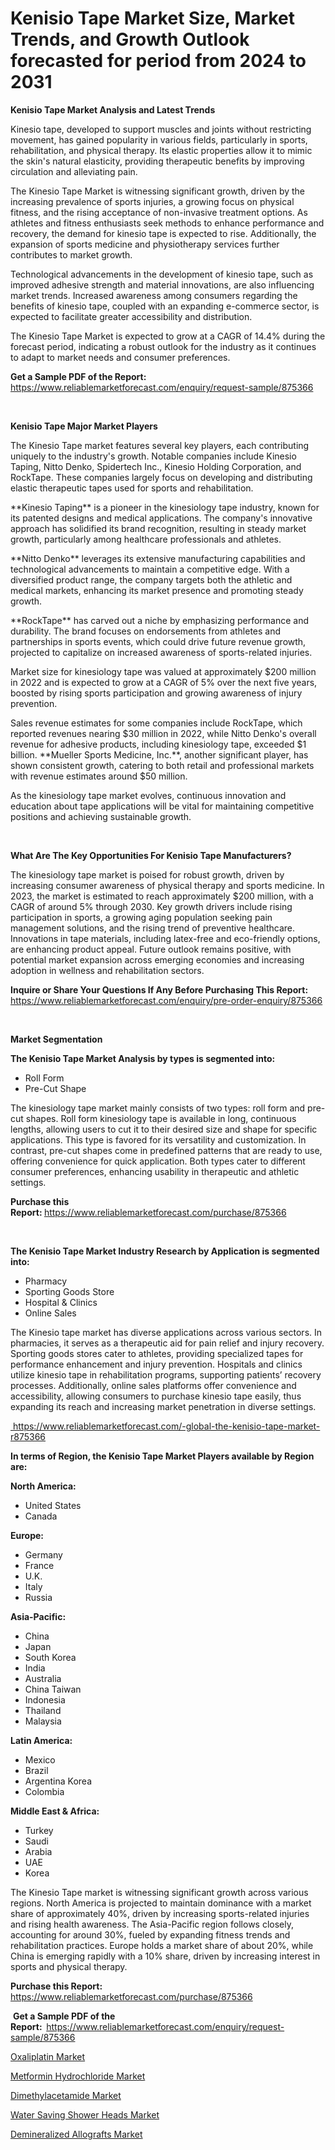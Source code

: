 <p><h1>Kenisio Tape Market Size, Market Trends, and Growth Outlook forecasted for period from 2024 to 2031</h1></p><p><strong>Kenisio Tape Market Analysis and Latest Trends</strong></p>
<p><p>Kinesio tape, developed to support muscles and joints without restricting movement, has gained popularity in various fields, particularly in sports, rehabilitation, and physical therapy. Its elastic properties allow it to mimic the skin's natural elasticity, providing therapeutic benefits by improving circulation and alleviating pain.</p><p>The Kinesio Tape Market is witnessing significant growth, driven by the increasing prevalence of sports injuries, a growing focus on physical fitness, and the rising acceptance of non-invasive treatment options. As athletes and fitness enthusiasts seek methods to enhance performance and recovery, the demand for kinesio tape is expected to rise. Additionally, the expansion of sports medicine and physiotherapy services further contributes to market growth.</p><p>Technological advancements in the development of kinesio tape, such as improved adhesive strength and material innovations, are also influencing market trends. Increased awareness among consumers regarding the benefits of kinesio tape, coupled with an expanding e-commerce sector, is expected to facilitate greater accessibility and distribution.</p><p>The Kinesio Tape Market is expected to grow at a CAGR of 14.4% during the forecast period, indicating a robust outlook for the industry as it continues to adapt to market needs and consumer preferences.</p></p>
<p><strong>Get a Sample PDF of the Report:&nbsp;</strong> <a href="https://www.reliablemarketforecast.com/enquiry/request-sample/875366?utm_campaign=1906&utm_medium=2&utm_source=Github&utm_content=ia&utm_term=25122024&utm_id=kenisio-tape">https://www.reliablemarketforecast.com/enquiry/request-sample/875366</a></p>
<p>&nbsp;</p>
<p><strong>Kenisio Tape Major Market Players</strong></p>
<p><p>The Kinesio Tape market features several key players, each contributing uniquely to the industry's growth. Notable companies include Kinesio Taping, Nitto Denko, Spidertech Inc., Kinesio Holding Corporation, and RockTape. These companies largely focus on developing and distributing elastic therapeutic tapes used for sports and rehabilitation.</p><p>**Kinesio Taping** is a pioneer in the kinesiology tape industry, known for its patented designs and medical applications. The company's innovative approach has solidified its brand recognition, resulting in steady market growth, particularly among healthcare professionals and athletes.</p><p>**Nitto Denko** leverages its extensive manufacturing capabilities and technological advancements to maintain a competitive edge. With a diversified product range, the company targets both the athletic and medical markets, enhancing its market presence and promoting steady growth.</p><p>**RockTape** has carved out a niche by emphasizing performance and durability. The brand focuses on endorsements from athletes and partnerships in sports events, which could drive future revenue growth, projected to capitalize on increased awareness of sports-related injuries.</p><p>Market size for kinesiology tape was valued at approximately $200 million in 2022 and is expected to grow at a CAGR of 5% over the next five years, boosted by rising sports participation and growing awareness of injury prevention.</p><p>Sales revenue estimates for some companies include RockTape, which reported revenues nearing $30 million in 2022, while Nitto Denko's overall revenue for adhesive products, including kinesiology tape, exceeded $1 billion. **Mueller Sports Medicine, Inc.**, another significant player, has shown consistent growth, catering to both retail and professional markets with revenue estimates around $50 million.</p><p>As the kinesiology tape market evolves, continuous innovation and education about tape applications will be vital for maintaining competitive positions and achieving sustainable growth.</p></p>
<p>&nbsp;</p>
<p><strong>What Are The Key Opportunities For Kenisio Tape Manufacturers?</strong></p>
<p><p>The kinesiology tape market is poised for robust growth, driven by increasing consumer awareness of physical therapy and sports medicine. In 2023, the market is estimated to reach approximately $200 million, with a CAGR of around 5% through 2030. Key growth drivers include rising participation in sports, a growing aging population seeking pain management solutions, and the rising trend of preventive healthcare. Innovations in tape materials, including latex-free and eco-friendly options, are enhancing product appeal. Future outlook remains positive, with potential market expansion across emerging economies and increasing adoption in wellness and rehabilitation sectors.</p></p>
<p><strong>Inquire or Share Your Questions If Any Before Purchasing This Report:</strong> <a href="https://www.reliablemarketforecast.com/enquiry/pre-order-enquiry/875366?utm_campaign=1906&utm_medium=2&utm_source=Github&utm_content=ia&utm_term=25122024&utm_id=kenisio-tape">https://www.reliablemarketforecast.com/enquiry/pre-order-enquiry/875366</a></p>
<p>&nbsp;</p>
<p><strong>Market Segmentation</strong></p>
<p><strong>The Kenisio Tape Market Analysis by types is segmented into:</strong></p>
<p><ul><li>Roll Form</li><li>Pre-Cut Shape</li></ul></p>
<p><p>The kinesiology tape market mainly consists of two types: roll form and pre-cut shapes. Roll form kinesiology tape is available in long, continuous lengths, allowing users to cut it to their desired size and shape for specific applications. This type is favored for its versatility and customization. In contrast, pre-cut shapes come in predefined patterns that are ready to use, offering convenience for quick application. Both types cater to different consumer preferences, enhancing usability in therapeutic and athletic settings.</p></p>
<p><strong>Purchase this Report:&nbsp;</strong><a href="https://www.reliablemarketforecast.com/purchase/875366?utm_campaign=1906&utm_medium=2&utm_source=Github&utm_content=ia&utm_term=25122024&utm_id=kenisio-tape">https://www.reliablemarketforecast.com/purchase/875366</a></p>
<p>&nbsp;</p>
<p><strong>The Kenisio Tape Market Industry Research by Application is segmented into:</strong></p>
<p><ul><li>Pharmacy</li><li>Sporting Goods Store</li><li>Hospital & Clinics</li><li>Online Sales</li></ul></p>
<p><p>The Kinesio tape market has diverse applications across various sectors. In pharmacies, it serves as a therapeutic aid for pain relief and injury recovery. Sporting goods stores cater to athletes, providing specialized tapes for performance enhancement and injury prevention. Hospitals and clinics utilize kinesio tape in rehabilitation programs, supporting patients’ recovery processes. Additionally, online sales platforms offer convenience and accessibility, allowing consumers to purchase kinesio tape easily, thus expanding its reach and increasing market penetration in diverse settings.</p></p>
<p><a href="https://www.reliablemarketforecast.com/-global-the-kenisio-tape-market-r875366?utm_campaign=1906&utm_medium=2&utm_source=Github&utm_content=ia&utm_term=25122024&utm_id=kenisio-tape">&nbsp;https://www.reliablemarketforecast.com/-global-the-kenisio-tape-market-r875366</a></p>
<p><strong>In terms of Region, the Kenisio Tape Market Players available by Region are:</strong></p>
<p>
    <p> <strong> North America: </strong>
        <ul>
            <li>United States</li>
            <li>Canada</li>
        </ul>
        </p> 
    <p> <strong> Europe: </strong>
        <ul>
            <li>Germany</li>
            <li>France</li>
            <li>U.K.</li>
            <li>Italy</li>
            <li>Russia</li>
        </ul>
        </p> 
    <p> <strong> Asia-Pacific: </strong>
        <ul>
            <li>China</li>
            <li>Japan</li>
            <li>South Korea</li>
            <li>India</li>
            <li>Australia</li>
            <li>China Taiwan</li>
            <li>Indonesia</li>
            <li>Thailand</li>
            <li>Malaysia</li>
        </ul>
        </p> 
    <p> <strong> Latin America: </strong>
        <ul>
            <li>Mexico</li>
            <li>Brazil</li>
            <li>Argentina Korea</li>
            <li>Colombia</li>
        </ul>
        </p> 
    <p> <strong> Middle East & Africa: </strong>
        <ul>
            <li>Turkey</li>
            <li>Saudi</li>
            <li>Arabia</li>
            <li>UAE</li>
            <li>Korea</li>
        </ul>
    </p>
    </p>
<p><p>The Kinesio Tape market is witnessing significant growth across various regions. North America is projected to maintain dominance with a market share of approximately 40%, driven by increasing sports-related injuries and rising health awareness. The Asia-Pacific region follows closely, accounting for around 30%, fueled by expanding fitness trends and rehabilitation practices. Europe holds a market share of about 20%, while China is emerging rapidly with a 10% share, driven by increasing interest in sports and physical therapy.</p></p>
<p><strong>Purchase this Report: </strong><a href="https://www.reliablemarketforecast.com/purchase/875366?utm_campaign=1906&utm_medium=2&utm_source=Github&utm_content=ia&utm_term=25122024&utm_id=kenisio-tape">https://www.reliablemarketforecast.com/purchase/875366</a></p>
<p>&nbsp;<strong>Get a Sample PDF of the Report:&nbsp;&nbsp;</strong><a href="https://www.reliablemarketforecast.com/enquiry/request-sample/875366?utm_campaign=1906&utm_medium=2&utm_source=Github&utm_content=ia&utm_term=25122024&utm_id=kenisio-tape">https://www.reliablemarketforecast.com/enquiry/request-sample/875366</a></p>
<p><strong></strong></p>
<p><p><a href="https://www.linkedin.com/pulse/oxaliplatin-market-insights-report-company-specific-analysis-lidjc?utm_campaign=1906&utm_medium=2&utm_source=Github&utm_content=ia&utm_term=25122024&utm_id=kenisio-tape">Oxaliplatin Market</a></p><p><a href="https://www.linkedin.com/pulse/metformin-hydrochloride-market-size-experiencing-steady-b8h7e?utm_campaign=1906&utm_medium=2&utm_source=Github&utm_content=ia&utm_term=25122024&utm_id=kenisio-tape">Metformin Hydrochloride Market</a></p><p><a href="https://www.linkedin.com/pulse/dimethylacetamide-market-2024-2031-analyzing-size-share-growth-uf3se?utm_campaign=1906&utm_medium=2&utm_source=Github&utm_content=ia&utm_term=25122024&utm_id=kenisio-tape">Dimethylacetamide Market</a></p><p><a href="https://www.linkedin.com/pulse/water-saving-shower-heads-market-overview-size-value-share-ucs0c?utm_campaign=1906&utm_medium=2&utm_source=Github&utm_content=ia&utm_term=25122024&utm_id=kenisio-tape">Water Saving Shower Heads Market</a></p><p><a href="https://github.com/dringals/Market-Research-Report-List-6/blob/main/demineralized-allografts-market.md?utm_campaign=1906&utm_medium=2&utm_source=Github&utm_content=ia&utm_term=25122024&utm_id=kenisio-tape">Demineralized Allografts Market</a></p></p>